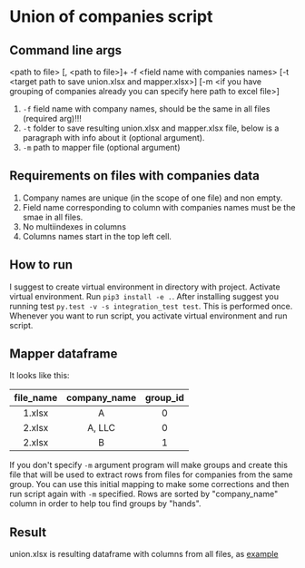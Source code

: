 # Union of companies script
## Command line args
\<path to file\> \[, \<path to file\>\]+ -f \<field name with companies names\>
\[-t \<target path to save union.xlsx and mapper.xlsx\>\]
\[-m \<if you have grouping of companies already you can specify here path to excel file\>\]

1. `-f` field name with company names, should be the same in all files (required arg)!!!
2. `-t` folder to save resulting union.xlsx and mapper.xlsx file, below is a paragraph with info about it (optional argument).
3. `-m` path to mapper file (optional argument)

## Requirements on files with companies data
1. Company names are unique (in the scope of one file) and non empty.
2. Field name corresponding to column with companies names must be the smae in all files.
3. No multiindexes in columns
4. Columns names start in the top left cell.

## How to run
I suggest to create virtual environment in directory with project. Activate virtual environment.
Run `pip3 install -e .`. After installing suggest you running test `py.test -v -s integration_test test`. This is performed once. Whenever you want to run script, you activate virtual environment
and run script.

## Mapper dataframe
It looks like this:

| file_name        | company_name           | group_id  |
| :-------------:  |:-------------:         | :-----:   |
| 1.xlsx           | A                      | 0         |
| 2.xlsx           | A, LLC                 | 0         |
| 2.xlsx           | B                      | 1         |

If you don't specify `-m` argument program will make groups and create this file that will be used to extract
rows from files for companies from the same group. You can use this initial mapping to make some corrections and then run script again with `-m` specified.
Rows are sorted by "company_name" column in order to help tou find groups by "hands".

## Result
union.xlsx is resulting dataframe with columns from all files, as [example](./resources/union.xlsx)
